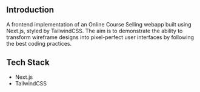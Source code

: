 ## Introduction
A frontend implementation of an Online Course Selling webapp built using Next.js, styled by TailwindCSS. The aim is to demonstrate the ability to transform wireframe designs into pixel-perfect user interfaces by following the best coding practices.

## Tech Stack
- Next.js
- TailwindCSS